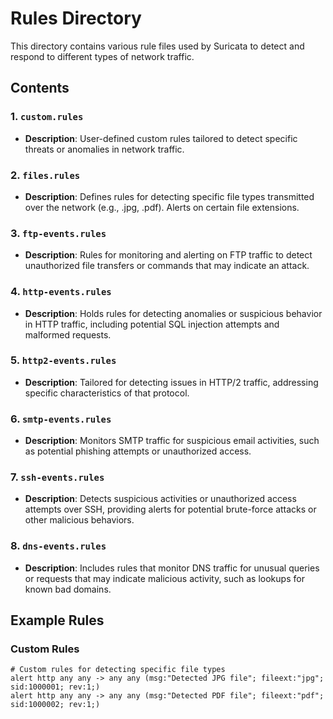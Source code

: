 # Rules Directory

This directory contains various rule files used by Suricata to detect and respond to different types of network traffic.

## Contents

### 1. `custom.rules`
- **Description**: User-defined custom rules tailored to detect specific threats or anomalies in network traffic.

### 2. `files.rules`
- **Description**: Defines rules for detecting specific file types transmitted over the network (e.g., .jpg, .pdf). Alerts on certain file extensions.

### 3. `ftp-events.rules`
- **Description**: Rules for monitoring and alerting on FTP traffic to detect unauthorized file transfers or commands that may indicate an attack.

### 4. `http-events.rules`
- **Description**: Holds rules for detecting anomalies or suspicious behavior in HTTP traffic, including potential SQL injection attempts and malformed requests.

### 5. `http2-events.rules`
- **Description**: Tailored for detecting issues in HTTP/2 traffic, addressing specific characteristics of that protocol.

### 6. `smtp-events.rules`
- **Description**: Monitors SMTP traffic for suspicious email activities, such as potential phishing attempts or unauthorized access.

### 7. `ssh-events.rules`
- **Description**: Detects suspicious activities or unauthorized access attempts over SSH, providing alerts for potential brute-force attacks or other malicious behaviors.

### 8. `dns-events.rules`
- **Description**: Includes rules that monitor DNS traffic for unusual queries or requests that may indicate malicious activity, such as lookups for known bad domains.

## Example Rules

### Custom Rules
```plaintext
# Custom rules for detecting specific file types
alert http any any -> any any (msg:"Detected JPG file"; fileext:"jpg"; sid:1000001; rev:1;)
alert http any any -> any any (msg:"Detected PDF file"; fileext:"pdf"; sid:1000002; rev:1;)

